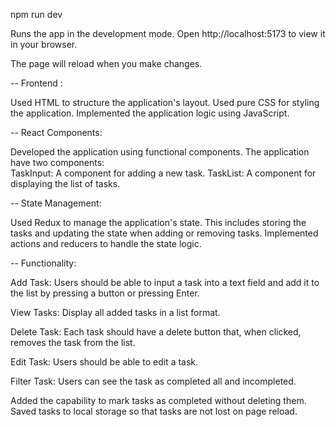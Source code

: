 npm run dev

Runs the app in the development mode.
Open http://localhost:5173 to view it in your browser.

The page will reload when you make changes.

-- Frontend :

Used HTML to structure the application's layout.
Used pure CSS for styling the application.
Implemented the application logic using JavaScript.

-- React Components:

Developed the application using functional components.
The application have two components:    
TaskInput: A component for adding a new task.
TaskList: A component for displaying the list of tasks.

-- State Management:  

Used Redux to manage the application's state. This includes storing the tasks and updating the state when adding or removing tasks.
Implemented actions and reducers to handle the state logic.


-- Functionality:

Add Task: Users should be able to input a task into a text field and add it to the list by pressing a button or pressing Enter.

View Tasks: Display all added tasks in a list format.

Delete Task: Each task should have a delete button that, when clicked, removes the task from the list.

Edit Task: Users should be able to edit a task.

Filter Task: Users can see the task as completed all and incompleted.

Added the capability to mark tasks as completed without deleting them. 
Saved tasks to local storage so that tasks are not lost on page reload.
